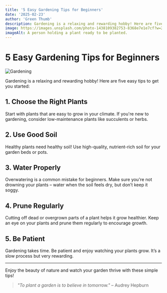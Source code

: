 ```yaml
---
title: '5 Easy Gardening Tips for Beginners'
date: '2025-02-23'
author: 'Green Thumb'
description: Gardening is a relaxing and rewarding hobby! Here are five easy tips to get you started.
image: https://images.unsplash.com/photo-1438109382753-8368e7e1e7cf?w=250&h=200
imageAlt: A person holding a plant ready to be planted.
---
```


# 5 Easy Gardening Tips for Beginners

![Gardening](https://images.unsplash.com/photo-1602535979081-54d1b27069f6?crop=entropy&cs=tinysrgb&fit=max&fm=jpg&ixid=MnwxOTk3NjV8MHwxfGFsbHwxfHx8fHx8fHwxNjIxOTk4NTM0&ixlib=rb-1.2.1&q=80&w=4000)

Gardening is a relaxing and rewarding hobby! Here are five easy tips to get you started:

## 1. Choose the Right Plants

Start with plants that are easy to grow in your climate. If you're new to gardening, consider low-maintenance plants like succulents or herbs.

## 2. Use Good Soil

Healthy plants need healthy soil! Use high-quality, nutrient-rich soil for your garden beds or pots.

## 3. Water Properly

Overwatering is a common mistake for beginners. Make sure you're not drowning your plants – water when the soil feels dry, but don’t keep it soggy.

## 4. Prune Regularly

Cutting off dead or overgrown parts of a plant helps it grow healthier. Keep an eye on your plants and prune them regularly to encourage growth.

## 5. Be Patient

Gardening takes time. Be patient and enjoy watching your plants grow. It’s a slow process but very rewarding.

---

Enjoy the beauty of nature and watch your garden thrive with these simple tips!

> _"To plant a garden is to believe in tomorrow."_ – Audrey Hepburn

